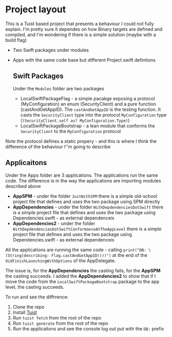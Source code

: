 # Project layout
This is a Tuist based project that presents a behaviour I could not fully explain. I'm pretty sure it dependes on how Binary targets are defined and compiled, and I'm wondering if there is a simple solution (maybe with a build flag)

- Two Swift packages under modules
- Apps with the same code base but different Project.swift defintions

  ## Swift Packages
  Under the `Modules` folder are two packages
  - LocalSwiftPackageFlag - a simple pacakge exposing a protocol (MyConfiguration) an enum (SecurityClient) and a pure function (castAndGetAppID). The `castAndGetAppID` is the testing function. It casts the `SecurityClient` type into the protocol `MyConfiguration` type (`(SecurityClient.self as? MyConfiguration.Type)`)
  - LocalSwiftPackageBootstrap - a lean module that conforms the `SecurityClient` to the `MyConfiguration` protocol
 

Note the protocol defines a static propery - and this is where I think the difference of the behaviour I''m going to describe

  ## Applicaitons
  Under the Apps folder are 3 applications. The applications run the same code.
  The difference is in the way the applications are importing modules described above

  - **AppSPM** - under the folder `JustWithSPM` there is a simple old-school project file that defines and uses the two package using SPM directly
  - **AppDependencies** - under the folder `WithDepdendenciesDotSwift` there is a simple project file that defines and uses the two package using Dependencies.swift - as external dependenceis
  - **AppDependencies2** - under the folder `WithDepdendenciesDotSwiftConformanceAtTheAppLevel` there is a simple project file that defines and uses the two package using Dependencies.swift - as external dependenceis

All the applications are running the same code - calling `print("DB: \(String(describing: Flag.castAndGetAppID()))")` at the end of the `didFinishLaunchingWithOptions` of the AppDelegate.

The issue is, for the **AppDependencies** the casting fails, for the **AppSPM** the casting succeeds.
I added the **AppDependencies2** to show that if I move the code from the `LocalSwiftPackageBootstrap` package to the app level, the casting succeeds.

To run and see the diffrrence:
1) Clone the repo
2) Install [Tuist](https://docs.tuist.io/documentation/tuist/installation)
3) Run `tuist fetch` from the root of the repo
4) Run `tuist generate` from the root of the repo
5) Run the applicaitons and see the console log out put with the `DB:` prefix
